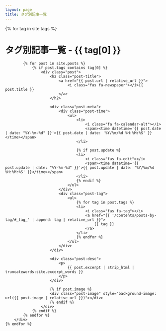 ```yaml
---
layout: page
title: タグ別記事一覧
---
```


<!-- Posts -->
<div>
	{% for tag in site.tags %}
		<div id="_tag_{{ tag[0] }}" class="posts posts-by-tag">
			<h1>
				タグ別記事一覧 - <i class="fas fa-tag"></i>{{ tag[0] }}
			</h1>

			{% for post in site.posts %}
				{% if post.tags contains tag[0] %}
					<div class="post">
						<h2 class="post-title">
							<a href="{{ post.url | relative_url }}">
								<i class="fas fa-newspaper"></i>{{ post.title }}
							</a>
						</h2>

						<div class="post-meta">
							<div class="post-time">
								<ul>
									<li>
										<i class="fa fa-calendar-alt"></i>
										<span><time datetime='{{ post.date | date: "%Y-%m-%d" }}'>{{ post.date | date: '%Y/%m/%d %H:%M:%S' }}</time></span>
									</li>
									
									{% if post.update %}
									<li>
										<i class="fas fa-edit"></i>
										<span><time datetime='{{ post.update | date: "%Y-%m-%d" }}'>{{ post.update | date: '%Y/%m/%d %H:%M:%S' }}</time></span>
									</li>
									{% endif %}
								</ul>
							</div>
							<div class="post-tag">
								<ul>
									{% for tag in post.tags %}
									<li>
										<i class="fas fa-tag"></i>
										<a href="{{ '/contents/posts-by-tag/#_tag_' | append: tag | relative_url }}">
											{{ tag }}
										</a>
									</li>
									{% endfor %}
								</ul>
							</div>
						</div>

						<div class="post-desc">
							<p>
								{{ post.excerpt | strip_html | truncatewords:site.excerpt_words }}
							</p>
						</div>

						{% if post.image %}
						<div class="post-image" style="background-image: url({{ post.image | relative_url }})"></div>
						{% endif %}
					</div>
				{% endif %}
			{% endfor %}
		</div>
	{% endfor %}
</div>
